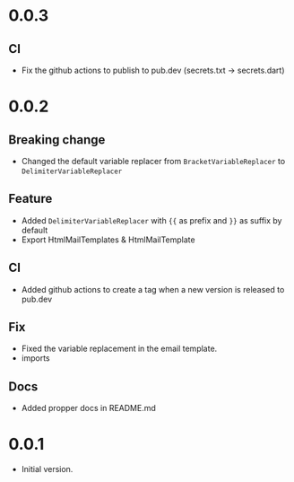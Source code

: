 # 0.0.3

## CI

- Fix the github actions to publish to pub.dev (secrets.txt -> secrets.dart)

# 0.0.2

## Breaking change

- Changed the default variable replacer from `BracketVariableReplacer` to `DelimiterVariableReplacer`

## Feature

- Added `DelimiterVariableReplacer` with `{{` as prefix and `}}` as suffix by default
- Export HtmlMailTemplates & HtmlMailTemplate

## CI

- Added github actions to create a tag when a new version is released to pub.dev

## Fix

- Fixed the variable replacement in the email template.
- imports

## Docs

- Added propper docs in README.md

# 0.0.1

- Initial version.
